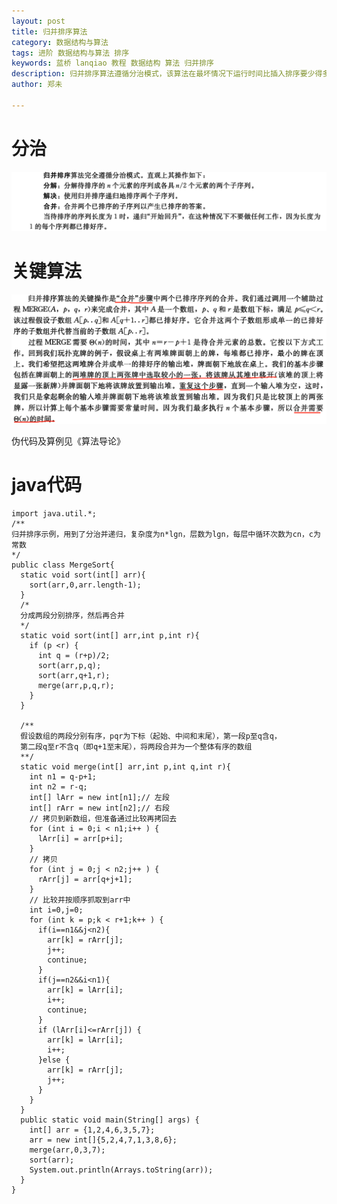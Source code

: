 ```yaml
---
layout: post
title: 归并排序算法
category: 数据结构与算法
tags: 进阶 数据结构与算法 排序
keywords: 蓝桥 lanqiao 教程 数据结构 算法 归并排序
description: 归并排序算法遵循分治模式，该算法在最坏情况下运行时间比插入排序要少得多。
author: 郑未

---
```

# 分治

![Alt text](/public/img/algorithm/merge-1.png)

# 关键算法

![Alt text](/public/img/algorithm/merge-2.png)

伪代码及算例见《算法导论》

# java代码

    import java.util.*;
    /**
    归并排序示例，用到了分治并递归，复杂度为n*lgn，层数为lgn，每层中循环次数为cn，c为常数
    */
    public class MergeSort{
      static void sort(int[] arr){
        sort(arr,0,arr.length-1);
      }
      /*
      分成两段分别排序，然后再合并
      */
      static void sort(int[] arr,int p,int r){
        if (p <r) {
          int q = (r+p)/2;
          sort(arr,p,q);
          sort(arr,q+1,r);
          merge(arr,p,q,r);
        }
      }

      /**
      假设数组的两段分别有序，pqr为下标（起始、中间和末尾），第一段p至q含q，
      第二段q至r不含q（即q+1至末尾），将两段合并为一个整体有序的数组
      **/
      static void merge(int[] arr,int p,int q,int r){
        int n1 = q-p+1;
        int n2 = r-q;
        int[] lArr = new int[n1];// 左段
        int[] rArr = new int[n2];// 右段
        // 拷贝到新数组，但准备通过比较再拷回去
        for (int i = 0;i < n1;i++ ) {
          lArr[i] = arr[p+i];
        }
        // 拷贝
        for (int j = 0;j < n2;j++ ) {
          rArr[j] = arr[q+j+1];
        }
        // 比较并按顺序抓取到arr中
        int i=0,j=0;
        for (int k = p;k < r+1;k++ ) {
          if(i==n1&&j<n2){
            arr[k] = rArr[j];
            j++;
            continue;
          }
          if(j==n2&&i<n1){
            arr[k] = lArr[i];
            i++;
            continue;
          }
          if (lArr[i]<=rArr[j]) {
            arr[k] = lArr[i];
            i++;
          }else {
            arr[k] = rArr[j];
            j++;
          }
        }
      }
      public static void main(String[] args) {
        int[] arr = {1,2,4,6,3,5,7};
        arr = new int[]{5,2,4,7,1,3,8,6};
        merge(arr,0,3,7);
        sort(arr);
        System.out.println(Arrays.toString(arr));
      }
    }